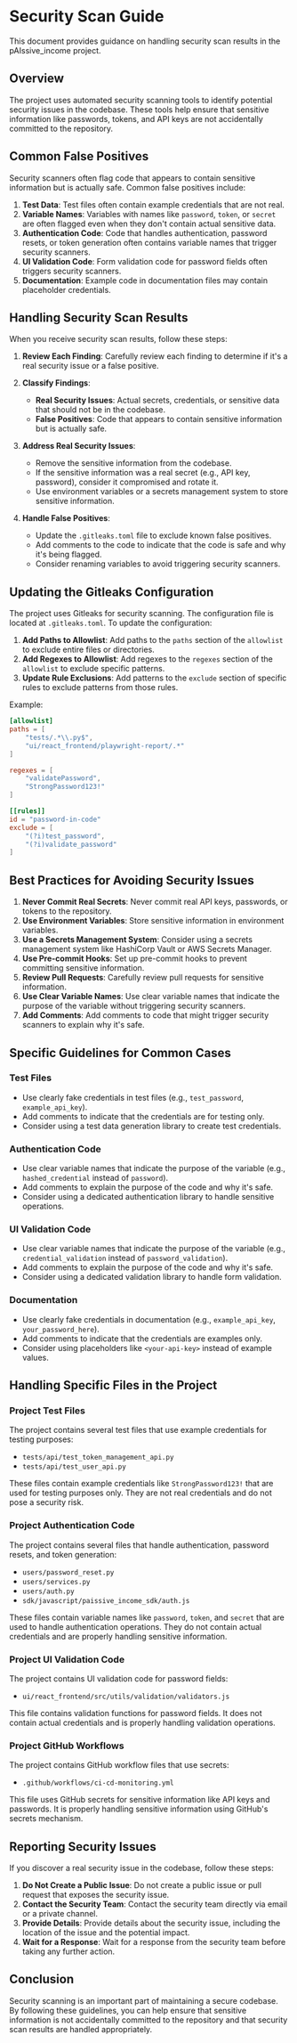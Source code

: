 # Security Scan Guide

This document provides guidance on handling security scan results in the pAIssive_income project.

## Overview

The project uses automated security scanning tools to identify potential security issues in the codebase. These tools help ensure that sensitive information like passwords, tokens, and API keys are not accidentally committed to the repository.

## Common False Positives

Security scanners often flag code that appears to contain sensitive information but is actually safe. Common false positives include:

1. **Test Data**: Test files often contain example credentials that are not real.
2. **Variable Names**: Variables with names like `password`, `token`, or `secret` are often flagged even when they don't contain actual sensitive data.
3. **Authentication Code**: Code that handles authentication, password resets, or token generation often contains variable names that trigger security scanners.
4. **UI Validation Code**: Form validation code for password fields often triggers security scanners.
5. **Documentation**: Example code in documentation files may contain placeholder credentials.

## Handling Security Scan Results

When you receive security scan results, follow these steps:

1. **Review Each Finding**: Carefully review each finding to determine if it's a real security issue or a false positive.
2. **Classify Findings**:
   - **Real Security Issues**: Actual secrets, credentials, or sensitive data that should not be in the codebase.
   - **False Positives**: Code that appears to contain sensitive information but is actually safe.

3. **Address Real Security Issues**:
   - Remove the sensitive information from the codebase.
   - If the sensitive information was a real secret (e.g., API key, password), consider it compromised and rotate it.
   - Use environment variables or a secrets management system to store sensitive information.

4. **Handle False Positives**:
   - Update the `.gitleaks.toml` file to exclude known false positives.
   - Add comments to the code to indicate that the code is safe and why it's being flagged.
   - Consider renaming variables to avoid triggering security scanners.

## Updating the Gitleaks Configuration

The project uses Gitleaks for security scanning. The configuration file is located at `.gitleaks.toml`. To update the configuration:

1. **Add Paths to Allowlist**: Add paths to the `paths` section of the `allowlist` to exclude entire files or directories.
2. **Add Regexes to Allowlist**: Add regexes to the `regexes` section of the `allowlist` to exclude specific patterns.
3. **Update Rule Exclusions**: Add patterns to the `exclude` section of specific rules to exclude patterns from those rules.

Example:

```toml
[allowlist]
paths = [
    "tests/.*\\.py$",
    "ui/react_frontend/playwright-report/.*"
]

regexes = [
    "validatePassword",
    "StrongPassword123!"
]

[[rules]]
id = "password-in-code"
exclude = [
    "(?i)test_password",
    "(?i)validate_password"
]
```

## Best Practices for Avoiding Security Issues

1. **Never Commit Real Secrets**: Never commit real API keys, passwords, or tokens to the repository.
2. **Use Environment Variables**: Store sensitive information in environment variables.
3. **Use a Secrets Management System**: Consider using a secrets management system like HashiCorp Vault or AWS Secrets Manager.
4. **Use Pre-commit Hooks**: Set up pre-commit hooks to prevent committing sensitive information.
5. **Review Pull Requests**: Carefully review pull requests for sensitive information.
6. **Use Clear Variable Names**: Use clear variable names that indicate the purpose of the variable without triggering security scanners.
7. **Add Comments**: Add comments to code that might trigger security scanners to explain why it's safe.

## Specific Guidelines for Common Cases

### Test Files

- Use clearly fake credentials in test files (e.g., `test_password`, `example_api_key`).
- Add comments to indicate that the credentials are for testing only.
- Consider using a test data generation library to create test credentials.

### Authentication Code

- Use clear variable names that indicate the purpose of the variable (e.g., `hashed_credential` instead of `password`).
- Add comments to explain the purpose of the code and why it's safe.
- Consider using a dedicated authentication library to handle sensitive operations.

### UI Validation Code

- Use clear variable names that indicate the purpose of the variable (e.g., `credential_validation` instead of `password_validation`).
- Add comments to explain the purpose of the code and why it's safe.
- Consider using a dedicated validation library to handle form validation.

### Documentation

- Use clearly fake credentials in documentation (e.g., `example_api_key`, `your_password_here`).
- Add comments to indicate that the credentials are examples only.
- Consider using placeholders like `<your-api-key>` instead of example values.

## Handling Specific Files in the Project

### Project Test Files

The project contains several test files that use example credentials for testing purposes:

- `tests/api/test_token_management_api.py`
- `tests/api/test_user_api.py`

These files contain example credentials like `StrongPassword123!` that are used for testing purposes only. They are not real credentials and do not pose a security risk.

### Project Authentication Code

The project contains several files that handle authentication, password resets, and token generation:

- `users/password_reset.py`
- `users/services.py`
- `users/auth.py`
- `sdk/javascript/paissive_income_sdk/auth.js`

These files contain variable names like `password`, `token`, and `secret` that are used to handle authentication operations. They do not contain actual credentials and are properly handling sensitive information.

### Project UI Validation Code

The project contains UI validation code for password fields:

- `ui/react_frontend/src/utils/validation/validators.js`

This file contains validation functions for password fields. It does not contain actual credentials and is properly handling validation operations.

### Project GitHub Workflows

The project contains GitHub workflow files that use secrets:

- `.github/workflows/ci-cd-monitoring.yml`

This file uses GitHub secrets for sensitive information like API keys and passwords. It is properly handling sensitive information using GitHub's secrets mechanism.

## Reporting Security Issues

If you discover a real security issue in the codebase, follow these steps:

1. **Do Not Create a Public Issue**: Do not create a public issue or pull request that exposes the security issue.
2. **Contact the Security Team**: Contact the security team directly via email or a private channel.
3. **Provide Details**: Provide details about the security issue, including the location of the issue and the potential impact.
4. **Wait for a Response**: Wait for a response from the security team before taking any further action.

## Conclusion

Security scanning is an important part of maintaining a secure codebase. By following these guidelines, you can help ensure that sensitive information is not accidentally committed to the repository and that security scan results are handled appropriately.
